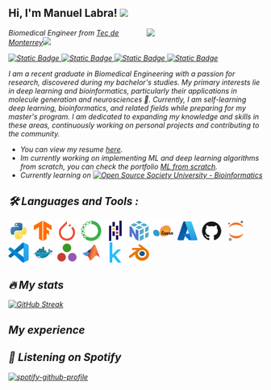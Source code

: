 ## <h2> Hi, I'm Manuel Labra! <img src="https://media.giphy.com/media/mGcNjsfWAjY5AEZNw6/giphy.gif" width="50"></h2>
<img align='right' src="https://media.giphy.com/media/l0K4kXnBEbgmbsyg8/giphy.gif?cid=ecf05e47f4nzkrjjr3lwj1cj6mofc6u9ao8ap81r8rg89og4&ep=v1_gifs_search&rid=giphy.gif&ct=g" width="230">
<p><em>Biomedical Engineer from  <a href="http://www.unb.br">Tec de Monterrey</a><img src="https://media.giphy.com/media/YaSkY6g9dVechbb6qo/giphy.gif" width="60"></br>

<div id="badges" align = "left">
  <a href="https://www.linkedin.com/in/jmhlabra/">
    <img alt="Static Badge" src="https://img.shields.io/badge/LinkedIn-blue?style=flat&logo=linkedin&logoSize=auto&label=%20">
  </a>
  <a href="https://www.kaggle.com/manueldlabra">
    <img alt="Static Badge" src="https://img.shields.io/badge/-blue?style=social&logo=kaggle&logoSize=auto&label=%20">
  </a>
  <a href="https://leetcode.com/u/ManuelLabra/">
  <img alt="Static Badge" src="https://img.shields.io/badge/leetcode-white?style=flat&logo=leetcode&logoSize=auto&label=%20">
  </a>
  <a href="https://github.com/Labrapuerta">
  <img alt="Static Badge" src="https://img.shields.io/github/followers/Labrapuerta?label=follow&style=social">
  </a>
</div>


I am a recent graduate in Biomedical Engineering with a passion for research, discovered during my bachelor's studies. My primary interests lie in deep learning and bioinformatics, particularly their applications in molecule generation and neurosciences 🤠. Currently, I am self-learning deep learning, bioinformatics, and related fields while preparing for my master's program. I am dedicated to expanding my knowledge and skills in these areas, continuously working on personal projects and contributing to the community.
- You can view my resume [here](https://github.com/Labrapuerta/resume).
- Im currently working on implementing ML and deep learning algorithms from scratch, you can check the portfolio [ML from scratch](https://github.com/Labrapuerta/ML-from-scratch). 
- Currently learning on [![Open Source Society University - Bioinformatics ](https://img.shields.io/badge/OSSU-bioinformatics-blue.svg)](https://github.com/open-source-society/bioinformatics)

## :hammer_and_wrench: Languages and Tools :
<div>
  <img src="https://github.com/devicons/devicon/blob/master/icons/python/python-original.svg" title="Python" alt="py" width="40" height="40"/>&nbsp;
  <img src="https://github.com/devicons/devicon/blob/master/icons/tensorflow/tensorflow-original.svg" title="Tensorflow" alt="tf" width="40" height="40"/>&nbsp;
  <img src="https://github.com/devicons/devicon/blob/master/icons/pytorch/pytorch-original.svg" title="Pytorch" alt="Torch" width="40" height="40"/>&nbsp;
  <img src="https://github.com/devicons/devicon/blob/master/icons/anaconda/anaconda-original.svg" title="Anaconda" alt="Conda" width="40" height="40"/>&nbsp;
  <img src="https://github.com/devicons/devicon/blob/master/icons/pandas/pandas-original.svg" title="Pandas" alt="pd" width="40" height="40"/>&nbsp;
  <img src="https://github.com/devicons/devicon/blob/master/icons/numpy/numpy-original.svg" title="Numpy" alt="np" width="40" height="40"/>&nbsp;
  <img src="https://github.com/devicons/devicon/blob/master/icons/scikitlearn/scikitlearn-original.svg" title="Scikitlearn" alt="SkLearn" width="40" height="40"/>&nbsp;
  <img src="https://github.com/devicons/devicon/blob/master/icons/azure/azure-original.svg" title="Azure" alt="Azure" width="40" height="40"/>&nbsp;
  <img src="https://github.com/devicons/devicon/blob/master/icons/github/github-original.svg" title="Github" alt="Git" width="40" height="40"/>&nbsp;
  <img src="https://github.com/devicons/devicon/blob/master/icons/jupyter/jupyter-original.svg" title="Jupyter Notebook" alt="Jupyter" width="40" height="40"/>&nbsp;
  <img src="https://github.com/devicons/devicon/blob/master/icons/vscode/vscode-original.svg" title="VScode" alt="Vscode" width="40" height="40"/>&nbsp;
  <img src="https://github.com/devicons/devicon/blob/master/icons/docker/docker-original.svg" title="Docker" alt="Docker" width="40" height="40"/>&nbsp;
  <img src="https://github.com/devicons/devicon/blob/master/icons/julia/julia-original.svg" title="Julia" alt="Julia" width="40" height="40"/>&nbsp;
  <img src="https://github.com/devicons/devicon/blob/master/icons/matlab/matlab-original.svg" title="Matblab" alt="Matlab" width="40" height="40"/>&nbsp;
  <img src="https://github.com/devicons/devicon/blob/master/icons/kaggle/kaggle-original.svg" title="Kaggle" alt="Kaggle" width="40" height="40"/>&nbsp;
  <img src="https://github.com/devicons/devicon/blob/master/icons/blender/blender-original.svg" title="Blender" alt="Blender" width="40" height="40"/>&nbsp;
    
</div>


## 🔥 My stats
<a href="https://git.io/streak-stats"><img src="https://github-readme-streak-stats.herokuapp.com?user=LabraPuerta&theme=highcontrast&hide_border=true" alt="GitHub Streak" /></a>


## My experience 

## 🎵 Listening on Spotify
[![spotify-github-profile](https://spotify-github-profile.vercel.app/api/view?uid=manuelhdezlabra&cover_image=true&theme=novatorem&show_offline=true&background_color=ffffff&interchange=false&bar_color=000000&bar_color_cover=true)](https://github.com/kittinan/spotify-github-profile)
